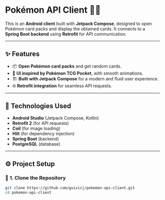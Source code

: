 # Pokémon API Client 🎴📲

This is an **Android client** built with **Jetpack Compose**, designed to open Pokémon card packs and display the obtained cards. It connects to a **Spring Boot backend** using **Retrofit** for API communication.

---

## ✨ **Features**
- 📦 **Open Pokémon card packs** and get random cards.
- 🎨 **UI inspired by Pokémon TCG Pocket**, with smooth animations.
- 🏗️ **Built with Jetpack Compose** for a modern and fluid user experience.
- 🌐 **Retrofit integration** for seamless API requests.

---

## 🚀 **Technologies Used**
- **Android Studio** (Jetpack Compose, Kotlin)
- **Retrofit 2** (for API requests)
- **Coil** (for image loading)
- **Hilt** (for dependency injection)
- **Spring Boot** (backend)
- **PostgreSQL** (database)

---

## ⚙️ **Project Setup**
### 🔹 **1. Clone the Repository**
```sh
git clone https://github.com/guivicj/pokemon-api-client.git
cd pokemon-api-client
